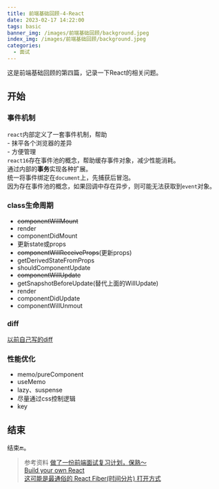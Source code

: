 ```yaml
---
title: 前端基础回顾-4-React
date: 2023-02-17 14:22:00
tags: basic   
banner_img: /images/前端基础回顾/background.jpeg
index_img: /images/前端基础回顾/background.jpeg
categories: 
  - 面试
---
```


这是前端基础回顾的第四篇，记录一下React的相关问题。  

## 开始

### 事件机制  
  `react`内部定义了一套事件机制，帮助  
    - 抹平各个浏览器的差异  
    - 方便管理  
  `react16`存在事件池的概念，帮助缓存事件对象，减少性能消耗。  
  通过内部的**事务**实现各种扩展。  
  统一将事件绑定在`document`上，先捕获后冒泡。  
  因为存在事件池的概念，如果回调中存在异步，则可能无法获取到`event`对象。  

### class生命周期  
  - ~~componentWillMount~~  
  - render  
  - componentDidMount  
  - 更新state或props   
  - ~~componentWillReceiveProps~~(更新props)      
  - getDerivedStateFromProps  
  - shouldComponentUpdate  
  - ~~componentWillUpdate~~  
  - getSnapshotBeforeUpdate(替代上面的WillUpdate)    
  - render  
  - componentDidUpdate  
  - componentWillUnmout  

### diff  
[以前自己写的diff](https://food-billboard.github.io/2022/11/21/dom-diff%E5%AD%A6%E4%B9%A0/)    

### 性能优化  
  - memo/pureComponent  
  - useMemo  
  - lazy、suspense  
  - 尽量通过css控制逻辑  
  - key   

## 结束  

  结束🔚。  

  > 参考资料
  [做了一份前端面试复习计划，保熟～](https://juejin.cn/post/7061588533214969892#heading-27)    
  [Build your own React](https://pomb.us/build-your-own-react/)  
  [这可能是最通俗的 React Fiber(时间分片) 打开方式](https://juejin.cn/post/6844903975112671239)  
  
